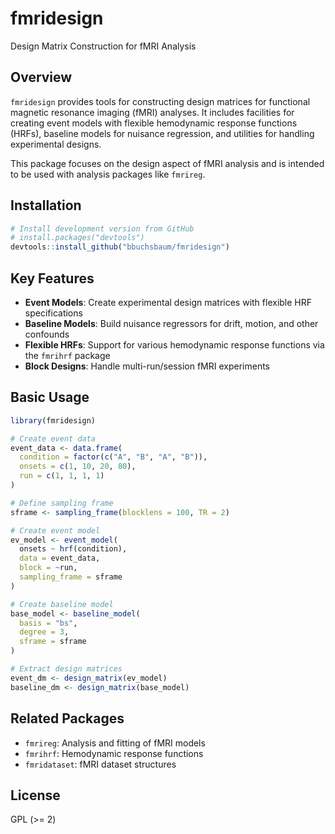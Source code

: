 # fmridesign

Design Matrix Construction for fMRI Analysis

## Overview

`fmridesign` provides tools for constructing design matrices for functional magnetic resonance imaging (fMRI) analyses. It includes facilities for creating event models with flexible hemodynamic response functions (HRFs), baseline models for nuisance regression, and utilities for handling experimental designs.

This package focuses on the design aspect of fMRI analysis and is intended to be used with analysis packages like `fmrireg`.

## Installation

```r
# Install development version from GitHub
# install.packages("devtools")
devtools::install_github("bbuchsbaum/fmridesign")
```

## Key Features

- **Event Models**: Create experimental design matrices with flexible HRF specifications
- **Baseline Models**: Build nuisance regressors for drift, motion, and other confounds  
- **Flexible HRFs**: Support for various hemodynamic response functions via the `fmrihrf` package
- **Block Designs**: Handle multi-run/session fMRI experiments

## Basic Usage

```r
library(fmridesign)

# Create event data
event_data <- data.frame(
  condition = factor(c("A", "B", "A", "B")),
  onsets = c(1, 10, 20, 80),
  run = c(1, 1, 1, 1)
)

# Define sampling frame
sframe <- sampling_frame(blocklens = 100, TR = 2)

# Create event model
ev_model <- event_model(
  onsets ~ hrf(condition),
  data = event_data,
  block = ~run,
  sampling_frame = sframe
)

# Create baseline model
base_model <- baseline_model(
  basis = "bs",
  degree = 3,
  sframe = sframe
)

# Extract design matrices
event_dm <- design_matrix(ev_model)
baseline_dm <- design_matrix(base_model)
```

## Related Packages

- `fmrireg`: Analysis and fitting of fMRI models
- `fmrihrf`: Hemodynamic response functions
- `fmridataset`: fMRI dataset structures

## License

GPL (>= 2)